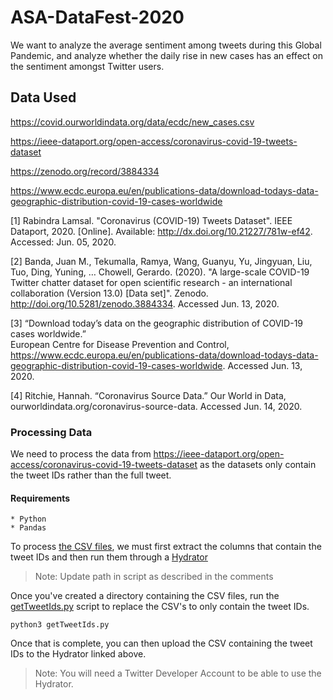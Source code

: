 # ASA-DataFest-2020
We want to analyze the average sentiment among tweets during this Global Pandemic, and analyze whether the daily rise in new cases has an effect on the sentiment amongst Twitter users. 

## Data Used
https://covid.ourworldindata.org/data/ecdc/new_cases.csv

https://ieee-dataport.org/open-access/coronavirus-covid-19-tweets-dataset

https://zenodo.org/record/3884334

https://www.ecdc.europa.eu/en/publications-data/download-todays-data-geographic-distribution-covid-19-cases-worldwide

[1] Rabindra Lamsal. "Coronavirus (COVID-19) Tweets Dataset". IEEE Dataport, 2020. [Online]. Available: http://dx.doi.org/10.21227/781w-ef42. Accessed: Jun. 05, 2020.

[2] Banda, Juan M., Tekumalla, Ramya, Wang, Guanyu, Yu, Jingyuan, Liu, Tuo, Ding, Yuning, … Chowell, Gerardo. (2020). "A large-scale COVID-19 Twitter chatter dataset for open scientific research - an international collaboration (Version 13.0) [Data set]". Zenodo. http://doi.org/10.5281/zenodo.3884334. Accessed Jun. 13, 2020.

[3] “Download today’s data on the geographic distribution of COVID-19 cases worldwide.” 	
European Centre for Disease Prevention and Control, https://www.ecdc.europa.eu/en/publications-data/download-todays-data-geographic-distribution-covid-19-cases-worldwide. Accessed Jun. 13, 2020.

[4] Ritchie, Hannah. “Coronavirus Source Data.” Our World in Data, ourworldindata.org/coronavirus-source-data. Accessed Jun. 14, 2020.

### Processing Data
We need to process the data from https://ieee-dataport.org/open-access/coronavirus-covid-19-tweets-dataset as the datasets only contain the tweet IDs rather than the full tweet.
#### Requirements
    * Python
    * Pandas


To process [the CSV files](https://ieee-dataport.org/open-access/coronavirus-covid-19-tweets-dataset), we must first extract the columns that contain the tweet IDs and then run them through a [Hydrator](https://github.com/DocNow/hydrator)
>Note: Update path in script as described in the comments

Once you've created a directory containing the CSV files, run the [getTweetIds.py](https://github.com/labib-c/ASA-DataFest-2020/tree/master/src/tools/getTweetIds.py) script to replace the CSV's to only contain the tweet IDs.
```
python3 getTweetIds.py
```

Once that is complete, you can then upload the CSV containing the tweet IDs to the Hydrator linked above.
>Note: You will need a Twitter Developer Account to be able to use the Hydrator.
